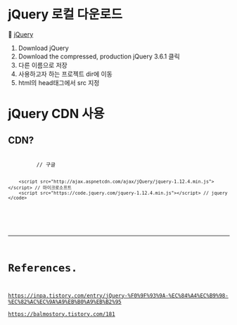 # jQuery 로컬 다운로드

:link: [jQuery](https://jquery.com/)

1. Download jQuery
2. Download the compressed, production jQuery 3.6.1 클릭
3. 다른 이름으로 저장
4. 사용하고자 하는 프로젝트 dir에 이동
5. html의 head태그에서 src 지정

# jQuery CDN 사용

## CDN?

<pre>
    <code>
        <script src="https://ajax.googleapis.com/ajax/libs/jquery/3.5.1/jquery.min.js"></script> // 구글

        <script src="http://ajax.aspnetcdn.com/ajax/jQuery/jquery-1.12.4.min.js"></script> // 마이크로소프트
        <script src="https://code.jquery.com/jquery-1.12.4.min.js"></script> // jquery
    </code>

</pre>

---

# References.

<https://inpa.tistory.com/entry/jQuery-%F0%9F%93%9A-%EC%84%A4%EC%B9%98-%EC%82%AC%EC%9A%A9%EB%B0%A9%EB%B2%95><br>
<https://balmostory.tistory.com/181><br>
